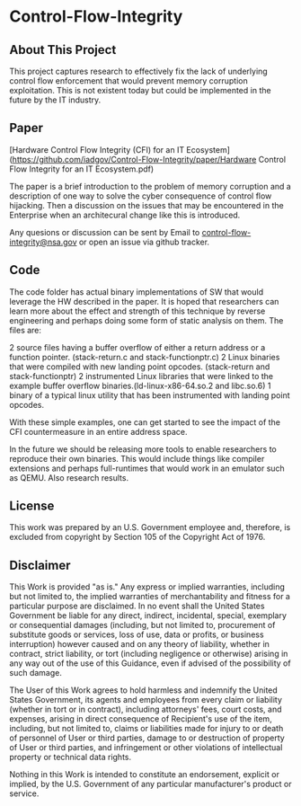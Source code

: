 # Control-Flow-Integrity

## About This Project

This project captures research to effectively fix the lack of underlying control flow enforcement that would prevent memory corruption exploitation. This is not existent today but could be implemented in the future by the IT industry.

## Paper
[Hardware Control Flow Integrity (CFI) for an IT Ecosystem](https://github.com/iadgov/Control-Flow-Integrity/paper/Hardware Control Flow Integrity for an IT Ecosystem.pdf)

The paper is a brief introduction to the problem of memory corruption and a description of one way to solve the cyber consequence of control flow hijacking. Then a discussion on the issues that may be encountered in the Enterprise when an architecural change like this is introduced.
 
Any quesions or discussion can be sent by Email to control-flow-integrity@nsa.gov or open an issue via github tracker.

## Code 

The code folder has actual binary implementations of SW that would leverage the HW described in the paper. It is hoped that researchers can learn more about the effect and strength of this technique by reverse engineering and perhaps doing some form of static analysis on them. The files are:

2 source files having a buffer overflow of either a return address or a function pointer. (stack-return.c and stack-functionptr.c)
2 Linux binaries that were compiled with new landing point opcodes. (stack-return and stack-functionptr)
2 instrumented Linux libraries that were linked to the example buffer overflow binaries.(ld-linux-x86-64.so.2 and libc.so.6)
1 binary of a typical linux utility that has been instrumented with landing point opcodes.

With these simple examples, one can get started to see the impact of the CFI countermeasure in an entire address space.

In the future we should be releasing more tools to enable researchers to reproduce their own binaries. This would include things like compiler extensions and perhaps full-runtimes that would work in an emulator such as QEMU. Also research results.


## License
This work was prepared by an U.S. Government employee and, therefore, is excluded from copyright by Section 105 of the Copyright Act of 1976.

## Disclaimer
This Work is provided "as is." Any express or implied warranties, including but not limited to, the
implied warranties of merchantability and fitness for a particular purpose are disclaimed. In no event
shall the United States Government be liable for any direct, indirect, incidental, special, exemplary or
consequential damages (including, but not limited to, procurement of substitute goods or services, loss
of use, data or profits, or business interruption) however caused and on any theory of liability, whether
in contract, strict liability, or tort (including negligence or otherwise) arising in any way out of the use of
this Guidance, even if advised of the possibility of such damage.

The User of this Work agrees to hold harmless and indemnify the United States Government, its agents
and employees from every claim or liability (whether in tort or in contract), including attorneys' fees,
court costs, and expenses, arising in direct consequence of Recipient's use of the item, including, but not
limited to, claims or liabilities made for injury to or death of personnel of User or third parties, damage
to or destruction of property of User or third parties, and infringement or other violations of intellectual
property or technical data rights.

Nothing in this Work is intended to constitute an endorsement, explicit or implied, by the U.S.
Government of any particular manufacturer's product or service.


